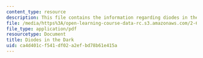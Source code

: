 ```yaml
---
content_type: resource
description: This file contains the information regarding diodes in the dark.
file: /media/https%3A/open-learning-course-data-rc.s3.amazonaws.com/2-627-fundamentals-of-photovoltaics-fall-2013/ca4d401cf541df02a2efbd78b61e415a_MIT2_627F13_lec05.pdf
file_type: application/pdf
resourcetype: Document
title: Diodes in the Dark
uid: ca4d401c-f541-df02-a2ef-bd78b61e415a
---
```

